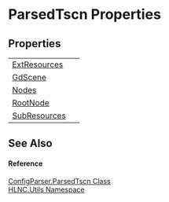 # ParsedTscn Properties




## Properties
<table>
<tr>
<td><a href="P_HLNC_Utils_ConfigParser_ParsedTscn_ExtResources">ExtResources</a></td>
<td> </td></tr>
<tr>
<td><a href="P_HLNC_Utils_ConfigParser_ParsedTscn_GdScene">GdScene</a></td>
<td> </td></tr>
<tr>
<td><a href="P_HLNC_Utils_ConfigParser_ParsedTscn_Nodes">Nodes</a></td>
<td> </td></tr>
<tr>
<td><a href="P_HLNC_Utils_ConfigParser_ParsedTscn_RootNode">RootNode</a></td>
<td> </td></tr>
<tr>
<td><a href="P_HLNC_Utils_ConfigParser_ParsedTscn_SubResources">SubResources</a></td>
<td> </td></tr>
</table>

## See Also


#### Reference
<a href="T_HLNC_Utils_ConfigParser_ParsedTscn">ConfigParser.ParsedTscn Class</a>  
<a href="N_HLNC_Utils">HLNC.Utils Namespace</a>  
